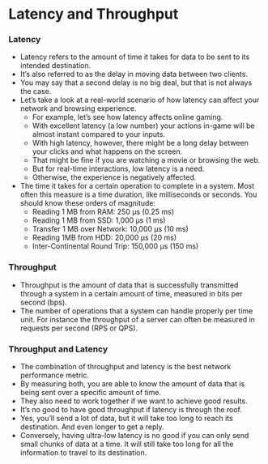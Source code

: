 # Latency and Throughput

### Latency
  - Latency refers to the amount of time it takes for data to be sent to its intended destination. 
  - It’s also referred to as the delay in moving data between two clients.
  - You may say that a second delay is no big deal, but that is not always the case. 
  - Let’s take a look at a real-world scenario of how latency can affect your network and browsing experience. 
    - For example, let’s see how latency affects online gaming.
    - With excellent latency (a low number) your actions in-game will be almost instant compared to your inputs.
    - With high latency, however, there might be a long delay between your clicks and what happens on the screen.
    - That might be fine if you are watching a movie or browsing the web. 
    - But for real-time interactions, low latency is a need. 
    - Otherwise, the experience is negatively affected.
  - The time it takes for a certain operation to complete in a system. Most often this measure is a time duration, like milliseconds or seconds. You should know these orders of magnitude:
    - Reading 1 MB from RAM: 250 μs (0.25 ms)
    - Reading 1 MB from SSD: 1,000 μs (1 ms)
    - Transfer 1 MB over Network: 10,000 μs (10 ms)
    - Reading 1MB from HDD: 20,000 μs (20 ms)
    - Inter-Continental Round Trip: 150,000 μs (150 ms)

### Throughput
  - Throughput is the amount of data that is successfully transmitted through a system in a certain amount of time, measured in bits per second (bps). 
  - The number of operations that a system can handle properly per time unit. For instance the throughput of a server can often be measured in requests per second (RPS or QPS).


### Throughput and Latency
  - The combination of throughput and latency is the best network performance metric.
  - By measuring both, you are able to know the amount of data that is being sent over a specific amount of time. 
  - They also need to work together if we want to achieve good results. 
  - It’s no good to have good throughput if latency is through the roof.
  - Yes, you’ll send a lot of data, but it will take too long to reach its destination. And even longer to get a reply.
  - Conversely, having ultra-low latency is no good if you can only send small chunks of data at a time. It will still take too long for all the information to travel to its destination.
